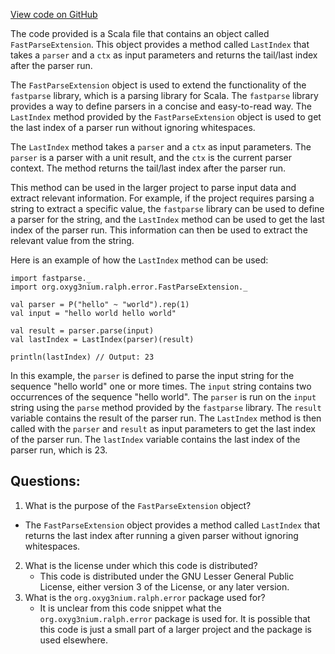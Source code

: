 [View code on GitHub](https://github.com/alephium/alephium/ralph/src/main/scala/org/alephium/ralph/error/FastParseExtension.scala)

The code provided is a Scala file that contains an object called `FastParseExtension`. This object provides a method called `LastIndex` that takes a `parser` and a `ctx` as input parameters and returns the tail/last index after the parser run. 

The `FastParseExtension` object is used to extend the functionality of the `fastparse` library, which is a parsing library for Scala. The `fastparse` library provides a way to define parsers in a concise and easy-to-read way. The `LastIndex` method provided by the `FastParseExtension` object is used to get the last index of a parser run without ignoring whitespaces. 

The `LastIndex` method takes a `parser` and a `ctx` as input parameters. The `parser` is a parser with a unit result, and the `ctx` is the current parser context. The method returns the tail/last index after the parser run. 

This method can be used in the larger project to parse input data and extract relevant information. For example, if the project requires parsing a string to extract a specific value, the `fastparse` library can be used to define a parser for the string, and the `LastIndex` method can be used to get the last index of the parser run. This information can then be used to extract the relevant value from the string. 

Here is an example of how the `LastIndex` method can be used:

```
import fastparse._
import org.oxyg3nium.ralph.error.FastParseExtension._

val parser = P("hello" ~ "world").rep(1)
val input = "hello world hello world"

val result = parser.parse(input)
val lastIndex = LastIndex(parser)(result)

println(lastIndex) // Output: 23
```

In this example, the `parser` is defined to parse the input string for the sequence "hello world" one or more times. The `input` string contains two occurrences of the sequence "hello world". The `parser` is run on the `input` string using the `parse` method provided by the `fastparse` library. The `result` variable contains the result of the parser run. The `LastIndex` method is then called with the `parser` and `result` as input parameters to get the last index of the parser run. The `lastIndex` variable contains the last index of the parser run, which is 23.
## Questions: 
 1. What is the purpose of the `FastParseExtension` object?
   - The `FastParseExtension` object provides a method called `LastIndex` that returns the last index after running a given parser without ignoring whitespaces.
2. What is the license under which this code is distributed?
   - This code is distributed under the GNU Lesser General Public License, either version 3 of the License, or any later version.
3. What is the `org.oxyg3nium.ralph.error` package used for?
   - It is unclear from this code snippet what the `org.oxyg3nium.ralph.error` package is used for. It is possible that this code is just a small part of a larger project and the package is used elsewhere.